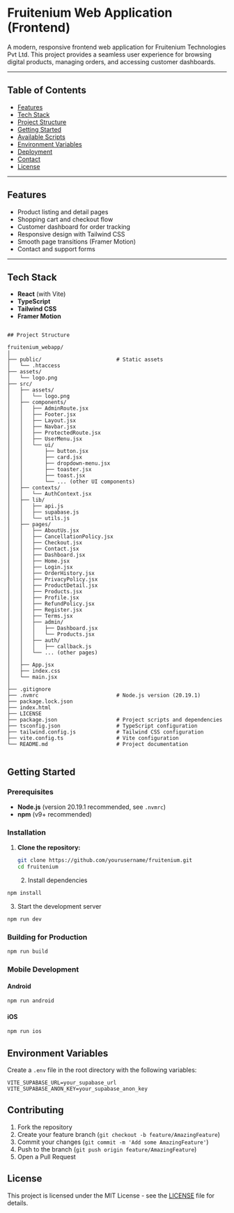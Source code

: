 # Fruitenium Web Application (Frontend)

A modern, responsive frontend web application for Fruitenium Technologies Pvt Ltd. This project provides a seamless user experience for browsing digital products, managing orders, and accessing customer dashboards.

---

## Table of Contents

- [Features](#features)
- [Tech Stack](#tech-stack)
- [Project Structure](#project-structure)
- [Getting Started](#getting-started)
- [Available Scripts](#available-scripts)
- [Environment Variables](#environment-variables)
- [Deployment](#deployment)
- [Contact](#contact)
- [License](#license)

---

## Features

- Product listing and detail pages
- Shopping cart and checkout flow
- Customer dashboard for order tracking
- Responsive design with Tailwind CSS
- Smooth page transitions (Framer Motion)
- Contact and support forms

---

## Tech Stack

- **React** (with Vite)
- **TypeScript**
- **Tailwind CSS**
- **Framer Motion**

```

## Project Structure

fruitenium_webapp/
│
├── public/                        # Static assets
│   └── .htaccess
├── assets/ 
│   └── logo.png
├── src/
│   ├── assets/
│   │   └── logo.png
│   ├── components/
│   │   ├── AdminRoute.jsx
│   │   ├── Footer.jsx
│   │   ├── Layout.jsx
│   │   ├── Navbar.jsx
│   │   ├── ProtectedRoute.jsx
│   │   ├── UserMenu.jsx
│   │   └── ui/
│   │       ├── button.jsx
│   │       ├── card.jsx
│   │       ├── dropdown-menu.jsx
│   │       ├── toaster.jsx
│   │       ├── toast.jsx
│   │       └── ... (other UI components)
│   ├── contexts/
│   │   └── AuthContext.jsx
│   ├── lib/
│   │   ├── api.js
│   │   ├── supabase.js
│   │   └── utils.js
│   ├── pages/
│   │   ├── AboutUs.jsx
│   │   ├── CancellationPolicy.jsx
│   │   ├── Checkout.jsx
│   │   ├── Contact.jsx
│   │   ├── Dashboard.jsx
│   │   ├── Home.jsx
│   │   ├── Login.jsx
│   │   ├── OrderHistory.jsx
│   │   ├── PrivacyPolicy.jsx
│   │   ├── ProductDetail.jsx
│   │   ├── Products.jsx
│   │   ├── Profile.jsx
│   │   ├── RefundPolicy.jsx
│   │   ├── Register.jsx
│   │   ├── Terms.jsx
│   │   ├── admin/
│   │   │   ├── Dashboard.jsx
│   │   │   └── Products.jsx
│   │   ├── auth/
│   │   │   ├── callback.js
│   │   └── ... (other pages)
│   │
│   ├── App.jsx
│   ├── index.css
│   └── main.jsx
│
├── .gitignore
├── .nvmrc                         # Node.js version (20.19.1)
├── package.lock.json
├── index.html
├── LICENSE
├── package.json                   # Project scripts and dependencies
├── tsconfig.json                  # TypeScript configuration 
├── tailwind.config.js             # Tailwind CSS configuration
├── vite.config.ts                 # Vite configuration
└── README.md                      # Project documentation


```

## Getting Started

### Prerequisites

- **Node.js** (version 20.19.1 recommended, see `.nvmrc`)
- **npm** (v9+ recommended)

### Installation

1. **Clone the repository:**
   ```sh
   git clone https://github.com/yourusername/fruitenium.git
   cd fruitenium
   ```
   2. Install dependencies
```bash
npm install
```

3. Start the development server
```bash
npm run dev
```

### Building for Production

```bash
npm run build
```

### Mobile Development

#### Android
```bash
npm run android
```

#### iOS
```bash
npm run ios
```

## Environment Variables

Create a `.env` file in the root directory with the following variables:

```env
VITE_SUPABASE_URL=your_supabase_url
VITE_SUPABASE_ANON_KEY=your_supabase_anon_key
```

## Contributing

1. Fork the repository
2. Create your feature branch (`git checkout -b feature/AmazingFeature`)
3. Commit your changes (`git commit -m 'Add some AmazingFeature'`)
4. Push to the branch (`git push origin feature/AmazingFeature`)
5. Open a Pull Request

## License

This project is licensed under the MIT License - see the [LICENSE](LICENSE) file for details.
